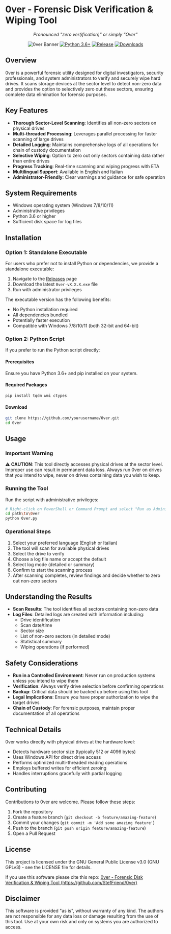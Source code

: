 # 0ver - Forensic Disk Verification & Wiping Tool

<div align="center">
  <p><em>Pronounced "zero ver(ification)" or simply "Over"</em></p>

  ![0ver Banner](https://img.shields.io/badge/0ver-Forensic%20Disk%20Verification%20%26%20Wiping%20Tool-blue)
  [![Python 3.6+](https://img.shields.io/badge/python-3.6+-blue.svg)](https://www.python.org/downloads/)
  [![Release](https://img.shields.io/github/v/release/StefFriend/0ver?include_prereleases)](https://github.com/StefFriend/0ver/releases)
  [![Downloads](https://img.shields.io/github/downloads/StefFriend/0ver/total)](https://github.com/StefFriend/0ver/releases)
</div>

## Overview

0ver is a powerful forensic utility designed for digital investigators, security professionals, and system administrators to verify and securely wipe hard drives. It scans storage devices at the sector level to detect non-zero data and provides the option to selectively zero out these sectors, ensuring complete data elimination for forensic purposes.

## Key Features

- **Thorough Sector-Level Scanning**: Identifies all non-zero sectors on physical drives
- **Multi-threaded Processing**: Leverages parallel processing for faster scanning of large drives
- **Detailed Logging**: Maintains comprehensive logs of all operations for chain of custody documentation
- **Selective Wiping**: Option to zero out only sectors containing data rather than entire drives
- **Progress Tracking**: Real-time scanning and wiping progress with ETA
- **Multilingual Support**: Available in English and Italian
- **Administrator-Friendly**: Clear warnings and guidance for safe operation

## System Requirements

- Windows operating system (Windows 7/8/10/11)
- Administrative privileges
- Python 3.6 or higher
- Sufficient disk space for log files

## Installation

### Option 1: Standalone Executable

For users who prefer not to install Python or dependencies, we provide a standalone executable:

1. Navigate to the [Releases](https://github.com/yourusername/0ver/releases) page
2. Download the latest `0ver-vX.X.X.exe` file
3. Run with administrator privileges

The executable version has the following benefits:
- No Python installation required
- All dependencies bundled
- Potentially faster execution
- Compatible with Windows 7/8/10/11 (both 32-bit and 64-bit)

### Option 2: Python Script

If you prefer to run the Python script directly:

#### Prerequisites

Ensure you have Python 3.6+ and pip installed on your system.

#### Required Packages

```bash
pip install tqdm wmi ctypes
```

#### Download

```bash
git clone https://github.com/yourusername/0ver.git
cd 0ver
```

## Usage

### Important Warning

⚠️ **CAUTION**: This tool directly accesses physical drives at the sector level. Improper use can result in permanent data loss. Always run 0ver on drives that you intend to wipe, never on drives containing data you wish to keep.

### Running the Tool

Run the script with administrative privileges:

```bash
# Right-click on PowerShell or Command Prompt and select "Run as Administrator"
cd path\to\0ver
python 0ver.py
```

### Operational Steps

1. Select your preferred language (English or Italian)
2. The tool will scan for available physical drives
3. Select the drive to verify
4. Choose a log file name or accept the default
5. Select log mode (detailed or summary)
6. Confirm to start the scanning process
7. After scanning completes, review findings and decide whether to zero out non-zero sectors

## Understanding the Results

- **Scan Results**: The tool identifies all sectors containing non-zero data
- **Log Files**: Detailed logs are created with information including:
  - Drive identification
  - Scan date/time
  - Sector size
  - List of non-zero sectors (in detailed mode)
  - Statistical summary
  - Wiping operations (if performed)

## Safety Considerations

- **Run in a Controlled Environment**: Never run on production systems unless you intend to wipe them
- **Verification**: Always verify drive selection before confirming operations
- **Backup**: Critical data should be backed up before using this tool
- **Legal Implications**: Ensure you have proper authorization to wipe the target drives
- **Chain of Custody**: For forensic purposes, maintain proper documentation of all operations

## Technical Details

0ver works directly with physical drives at the hardware level:

- Detects hardware sector size (typically 512 or 4096 bytes)
- Uses Windows API for direct drive access
- Performs optimized multi-threaded reading operations
- Employs buffered writes for efficient zeroing
- Handles interruptions gracefully with partial logging

## Contributing

Contributions to 0ver are welcome. Please follow these steps:

1. Fork the repository
2. Create a feature branch (`git checkout -b feature/amazing-feature`)
3. Commit your changes (`git commit -m 'Add some amazing feature'`)
4. Push to the branch (`git push origin feature/amazing-feature`)
5. Open a Pull Request

## License

This project is licensed under the GNU General Public License v3.0 (GNU GPLv3) - see the LICENSE file for details.

If you use this software please cite this repo: [0ver - Forensic Disk Verification & Wiping Tool (https://github.com/StefFriend/0ver)](https://github.com/StefFriend/0ver)

## Disclaimer

This software is provided "as is", without warranty of any kind. The authors are not responsible for any data loss or damage resulting from the use of this tool. Use at your own risk and only on systems you are authorized to access.
